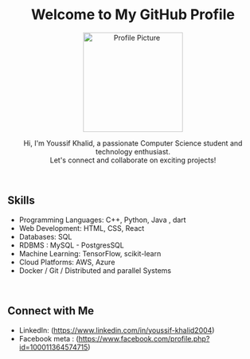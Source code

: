 <h1 align="center">Welcome to My GitHub Profile</h1>

<p align="center">
  <img src="[https://wallpapercave.com/wp/wp9237213.jpg](https://zalameh.files.wordpress.com/2018/01/ourquds.png)" alt="Profile Picture" width="200" height="200">
</p>

<p align="center">
  Hi, I'm Youssif Khalid, a passionate Computer Science student and technology enthusiast.
  <br>
  Let's connect and collaborate on exciting projects!
</p>

<br>

## Skills

- Programming Languages: C++, Python, Java , dart
- Web Development: HTML, CSS, React
- Databases: SQL
- RDBMS : MySQL - PostgresSQL
- Machine Learning: TensorFlow, scikit-learn
- Cloud Platforms: AWS, Azure
- Docker / Git / Distributed and parallel Systems

<br>

## Connect with Me

- LinkedIn: (https://www.linkedin.com/in/youssif-khalid2004)
- Facebook meta : (https://www.facebook.com/profile.php?id=100011364574715)

<br>

